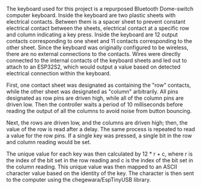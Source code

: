The keyboard used for this project is a repurposed Bluetooth Dome-switch computer keyboard. Inside the keyboard are two plastic sheets with electrical contacts. Between them is a spacer sheet to prevent constant electrical contact between the sheets, electrical contact at a specific row and column indicating a key press. Inside the keyboard are 12 output contacts corresponding to one sheet and 11 contacts corresponding to the other sheet. Since the keyboard was originally configured to be wireless, there are no external connections to the contacts. Wires were directly connected to the internal contacts of the keyboard sheets and led out to attach to an ESP32S2, which would output a value based on detected electrical connection within the keyboard.

First, one contact sheet was designated as containing the "row" contacts, while the other sheet was designated as "column" arbitrarily. All pins designated as row pins are driven high, while all of the column pins are driven low. Then the controller waits a period of 10 milliseconds before reading the output of all the columns to avoid noise from button bouncing.

Next, the rows are driven low, and the columns are driven high; then, the value of the row is read after a delay. The same process is repeated to read a value for the row pins. If a single key was pressed, a single bit in the row and column reading would be set.

The unique value for each key was then calculated by 12 * r + c, where r is the index of the bit set in the row reading and c is the index of the bit set in the column reading. This unique value was then mapped to an ASCII character value based on the identity of the key. The character is then sent to the computer using the chegewara/EspTinyUSB library.
